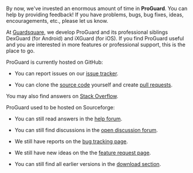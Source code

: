 By now, we've invested an enormous amount of time in **ProGuard**. You can
help by providing feedback! If you have problems, bugs, bug fixes, ideas,
encouragements, etc., please let us know.

At [Guardsquare](http://www.guardsquare.com/), we develop ProGuard and its
professional siblings DexGuard (for Android) and iXGuard (for iOS). If you
find ProGuard useful and you are interested in more features or professional
support, this is the place to go.

ProGuard is currently hosted on GitHub:

- You can report issues on our
  [issue tracker](https://github.com/Guardsquare/proguard/issues).

- You can clone the
  [source code](https://github.com/Guardsquare/proguard) yourself and create
  [pull requests](https://github.com/Guardsquare/proguard/pulls).

You may also find answers on
[Stack Overflow](http://stackoverflow.com/questions/tagged/proguard).

ProGuard used to be hosted on Sourceforge:

- You can still read answers in the [help
  forum](https://sourceforge.net/projects/proguard/forums/forum/182456).

- You can still find discussions in the [open discussion
  forum](https://sourceforge.net/projects/proguard/forums/forum/182455).

- We still have reports on the
  [bug tracking page](http://sourceforge.net/p/proguard/bugs/).

- We still have new ideas on the the
  [feature request page](http://sourceforge.net/p/proguard/feature-requests/).

- You can still find all earlier versions in the
  [download section](https://sourceforge.net/projects/proguard/files/).
